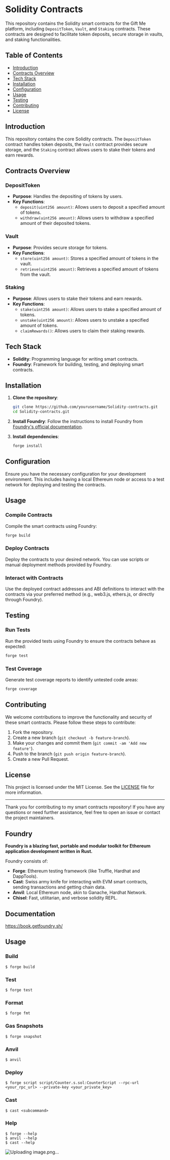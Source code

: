 # Solidity Contracts 

This repository contains the Solidity smart contracts for the Gift Me platform, including `DepositToken`, `Vault`, and `Staking` contracts. These contracts are designed to facilitate token deposits, secure storage in vaults, and staking functionalities.

## Table of Contents
- [Introduction](#introduction)
- [Contracts Overview](#contracts-overview)
- [Tech Stack](#tech-stack)
- [Installation](#installation)
- [Configuration](#configuration)
- [Usage](#usage)
- [Testing](#testing)
- [Contributing](#contributing)
- [License](#license)

## Introduction

This repository contains the core Solidity contracts. The `DepositToken` contract handles token deposits, the `Vault` contract provides secure storage, and the `Staking` contract allows users to stake their tokens and earn rewards.

## Contracts Overview

### DepositToken
- **Purpose**: Handles the depositing of tokens by users.
- **Key Functions**:
  - `deposit(uint256 amount)`: Allows users to deposit a specified amount of tokens.
  - `withdraw(uint256 amount)`: Allows users to withdraw a specified amount of their deposited tokens.

### Vault
- **Purpose**: Provides secure storage for tokens.
- **Key Functions**:
  - `store(uint256 amount)`: Stores a specified amount of tokens in the vault.
  - `retrieve(uint256 amount)`: Retrieves a specified amount of tokens from the vault.

### Staking
- **Purpose**: Allows users to stake their tokens and earn rewards.
- **Key Functions**:
  - `stake(uint256 amount)`: Allows users to stake a specified amount of tokens.
  - `unstake(uint256 amount)`: Allows users to unstake a specified amount of tokens.
  - `claimRewards()`: Allows users to claim their staking rewards.

## Tech Stack

- **Solidity**: Programming language for writing smart contracts.
- **Foundry**: Framework for building, testing, and deploying smart contracts.

## Installation

1. **Clone the repository**:
    ```sh
    git clone https://github.com/yourusername/Solidity-contracts.git
    cd Solidity-contracts.git
    ```

2. **Install Foundry**:
    Follow the instructions to install Foundry from [Foundry's official documentation](https://getfoundry.sh/).

3. **Install dependencies**:
    ```sh
    forge install
    ```

## Configuration

Ensure you have the necessary configuration for your development environment. This includes having a local Ethereum node or access to a test network for deploying and testing the contracts.

## Usage

### Compile Contracts
Compile the smart contracts using Foundry:
```sh
forge build
```

### Deploy Contracts
Deploy the contracts to your desired network. You can use scripts or manual deployment methods provided by Foundry.

### Interact with Contracts
Use the deployed contract addresses and ABI definitions to interact with the contracts via your preferred method (e.g., web3.js, ethers.js, or directly through Foundry).

## Testing

### Run Tests
Run the provided tests using Foundry to ensure the contracts behave as expected:
```sh
forge test
```

### Test Coverage
Generate test coverage reports to identify untested code areas:
```sh
forge coverage
```

## Contributing

We welcome contributions to improve the functionality and security of these smart contracts. Please follow these steps to contribute:

1. Fork the repository.
2. Create a new branch (`git checkout -b feature-branch`).
3. Make your changes and commit them (`git commit -am 'Add new feature'`).
4. Push to the branch (`git push origin feature-branch`).
5. Create a new Pull Request.

## License

This project is licensed under the MIT License. See the [LICENSE](LICENSE) file for more information.

---

Thank you for contributing to my smart contracts repository! If you have any questions or need further assistance, feel free to open an issue or contact the project maintainers.


## Foundry

**Foundry is a blazing fast, portable and modular toolkit for Ethereum application development written in Rust.**

Foundry consists of:

-   **Forge**: Ethereum testing framework (like Truffle, Hardhat and DappTools).
-   **Cast**: Swiss army knife for interacting with EVM smart contracts, sending transactions and getting chain data.
-   **Anvil**: Local Ethereum node, akin to Ganache, Hardhat Network.
-   **Chisel**: Fast, utilitarian, and verbose solidity REPL.

## Documentation

https://book.getfoundry.sh/

## Usage

### Build

```shell
$ forge build
```

### Test

```shell
$ forge test
```

### Format

```shell
$ forge fmt
```

### Gas Snapshots

```shell
$ forge snapshot
```

### Anvil

```shell
$ anvil
```

### Deploy

```shell
$ forge script script/Counter.s.sol:CounterScript --rpc-url <your_rpc_url> --private-key <your_private_key>
```

### Cast

```shell
$ cast <subcommand>
```

### Help

```shell
$ forge --help
$ anvil --help
$ cast --help
```
![Uploading image.png…]()
